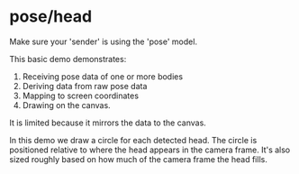 # pose/head

Make sure your 'sender' is using the 'pose' model.

This basic demo demonstrates:
1. Receiving pose data of one or more bodies
2. Deriving data from raw pose data
3. Mapping to screen coordinates
4. Drawing on the canvas.

It is limited because it mirrors the data to the canvas.

In this demo we draw a circle for each detected head. The circle is positioned relative to where the head appears in the camera frame. It's also sized roughly based on how much of the camera frame the head fills.